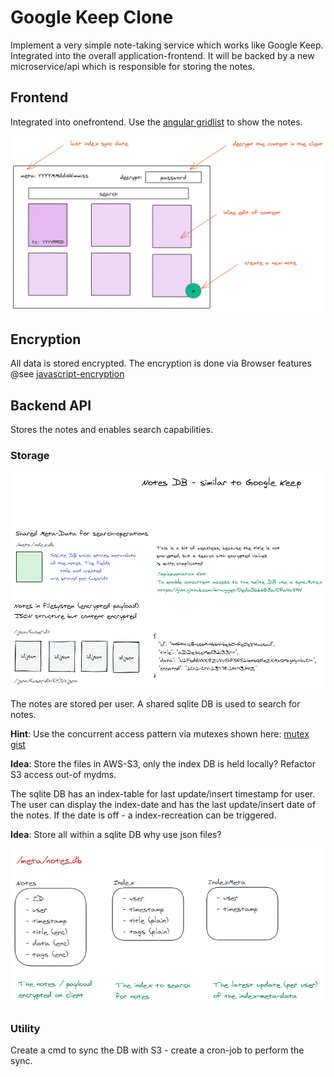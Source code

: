 # Google Keep Clone

Implement a very simple note-taking service which works like Google Keep. Integrated into the overall application-frontend. It will be backed by a new microservice/api which is responsible for storing the notes.

## Frontend

Integrated into onefrontend. Use the [angular gridlist]([https://link](https://material.angular.io/components/grid-list/overview)) to show the notes.

![frontend](./images/frontend.png)

## Encryption

All data is stored encrypted. The encryption is done via Browser features @see [javascript-encryption](https://stackoverflow.com/questions/18279141/javascript-string-encryption-and-decryption)

## Backend API

Stores the notes and enables search capabilities.


### Storage

![overview](./images/notes_overview.png)

The notes are stored per user. A shared sqlite DB is used to search for notes.

**Hint**: Use the concurrent access pattern via mutexes shown here: [mutex gist](https://gist.github.com/mrnugget/0eda3b2b53a70fa4a894
)

**Idea**: Store the files in AWS-S3, only the index DB is held locally? Refactor S3 access out-of mydms.


The sqlite DB has an index-table for last update/insert timestamp for user. The user can display the index-date and has the last update/insert date of the notes. If the date is off - a index-recreation can be triggered.

**Idea**: Store all within a sqlite DB why use json files?

![sqlite DB](./images/sqlite_db.png)

### Utility

Create a cmd to sync the DB with S3 - create a cron-job to perform the sync.
